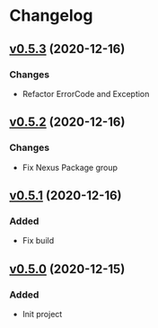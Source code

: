 # Changelog

## [v0.5.3](https://github.com/zero88/blueprint/tree/release/0.5.3) (2020-12-16)

### Changes

- Refactor ErrorCode and Exception

## [v0.5.2](https://github.com/zero88/blueprint/tree/release/0.5.2) (2020-12-16)

### Changes

- Fix Nexus Package group

## [v0.5.1](https://github.com/zero88/blueprint/tree/release/0.5.1) (2020-12-16)

### Added

- Fix build

## [v0.5.0](https://github.com/zero88/blueprint/tree/release/0.5.0) (2020-12-15)

### Added

- Init project
